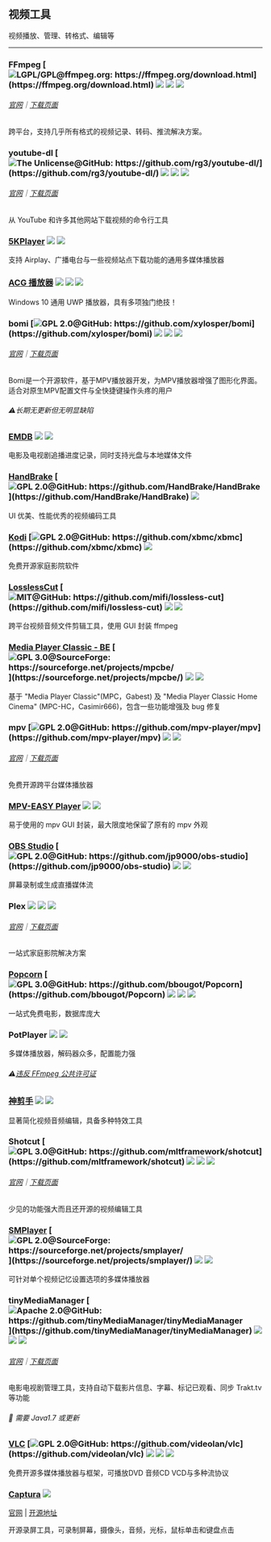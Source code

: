 ## 视频工具

视频播放、管理、转格式、编辑等

---

### FFmpeg [![](D:/mxy/Documents/GitHub/Amazing-Windows-Apps/assets/open-source-icon.png "LGPL/GPL@ffmpeg.org: https://ffmpeg.org/download.html")](https://ffmpeg.org/download.html) ![](D:/mxy/Documents/GitHub/Amazing-Windows-Apps/assets/usb.png) ![](D:/mxy/Documents/GitHub/Amazing-Windows-Apps/assets/multi_platform.png) ![](D:/mxy/Documents/GitHub/Amazing-Windows-Apps/assets/command-line.png)

###### [官网](https://ffmpeg.org/)｜[下载页面](http://ffmpeg.zeranoe.com/builds/)

跨平台，支持几乎所有格式的视频记录、转码、推流解决方案。

### youtube-dl [![](D:/mxy/Documents/GitHub/Amazing-Windows-Apps/assets/open-source-icon.png "The Unlicense@GitHub: https://github.com/rg3/youtube-dl/")](https://github.com/rg3/youtube-dl/) ![](D:/mxy/Documents/GitHub/Amazing-Windows-Apps/assets/united-states.png) ![](D:/mxy/Documents/GitHub/Amazing-Windows-Apps/assets/usb.png) ![](D:/mxy/Documents/GitHub/Amazing-Windows-Apps/assets/command-line.png)

###### [官网](http://rg3.github.io/youtube-dl/)｜[下载页面](http://rg3.github.io/youtube-dl/download.html)

从 YouTube 和许多其他网站下载视频的命令行工具

### [5KPlayer](https://www.5kplayer.com/) ![](../assets/united-states.png) ![](../assets/multi_platform.png)

支持 Airplay、广播电台与一些视频站点下载功能的通用多媒体播放器

### [ACG 播放器](https://www.microsoft.com/zh-cn/store/p/acg-player/9nblggh698c7) ![](../assets/united-states.png) ![](../assets/china.png) ![](../assets/windows-store.png)

Windows 10 通用 UWP 播放器，具有多项独门绝技！

### bomi [![](../assets/open-source-icon.png "GPL 2.0@GitHub: https://github.com/xylosper/bomi")](https://github.com/xylosper/bomi) ![](../assets/earth-globe.png) ![](../assets/usb.png) ![](../assets/multi_platform.png)

###### [官网](https://bomi-player.github.io/index.html)｜[下载页面](https://bomi-player.github.io/downloads.html)

Bomi是一个开源软件，基于MPV播放器开发，为MPV播放器增强了图形化界面。适合对原生MPV配置文件与全快捷键操作头疼的用户

###### ⚠长期无更新但无明显缺陷

### [EMDB](http://www.emdb.eu/) ![](../assets/earth-globe.png) ![](../assets/usb.png)

电影及电视剧追播进度记录，同时支持光盘与本地媒体文件

### [HandBrake](http://handbrake.fr/) [![](../assets/open-source-icon.png "GPL 2.0@GitHub: https://github.com/HandBrake/HandBrake")](https://github.com/HandBrake/HandBrake) ![](../assets/earth-globe.png)

UI 优美、性能优秀的视频编码工具

### [Kodi](https://kodi.tv/) [![](../assets/open-source-icon.png "GPL 2.0@GitHub: https://github.com/xbmc/xbmc")](https://github.com/xbmc/xbmc) ![](../assets/earth-globe.png)

免费开源家庭影院软件

### [LosslessCut](https://github.com/mifi/lossless-cut)  [![](../assets/open-source-icon.png "MIT@GitHub: https://github.com/mifi/lossless-cut")](https://github.com/mifi/lossless-cut) ![](../assets/united-states.png) ![](../assets/usb.png)

跨平台视频音频文件剪辑工具，使用 GUI 封装 ffmpeg

### [Media Player Classic - BE](https://mpcbe.sourceforge.io/) [![](../assets/open-source-icon.png "GPL 3.0@SourceForge: https://sourceforge.net/projects/mpcbe/")](https://sourceforge.net/projects/mpcbe/) ![](../assets/earth-globe.png) ![](../assets/usb.png)

基于 "Media Player Classic"\(MPC，Gabest\) 及 "Media Player Classic Home Cinema" \(MPC-HC，Casimir666\)，包含一些功能增强及 bug 修复

### mpv [![](../assets/open-source-icon.png "GPL 2.0@GitHub: https://github.com/mpv-player/mpv")](https://github.com/mpv-player/mpv) ![](../assets/united-states.png) ![](../assets/multi_platform.png)

###### [官网](https://mpv.io/)｜[下载页面](https://mpv.io/installation/)

免费开源跨平台媒体播放器

### [MPV-EASY Player](http://www.rjno1.com/mpv-easy-player.html) ![](../assets/china.png)  ![](../assets/usb.png)

易于使用的 mpv GUI 封装，最大限度地保留了原有的 mpv 外观

### [OBS Studio](https://obsproject.com/) [![](../assets/open-source-icon.png "GPL 2.0@GitHub: https://github.com/jp9000/obs-studio")](https://github.com/jp9000/obs-studio) ![](../assets/united-states.png) ![](../assets/usb.png)

屏幕录制或生成直播媒体流

### Plex ![](../assets/earth-globe.png) ![](../assets/multi_platform.png) ![](../assets/windows-store.png)

###### [官网](https://www.plex.tv/)｜[下载页面](https://www.plex.tv/apps/)

一站式家庭影院解决方案

### [Popcorn](https://github.com/bbougot/Popcorn) [![](../assets/open-source-icon.png "GPL 3.0@GitHub: https://github.com/bbougot/Popcorn")](https://github.com/bbougot/Popcorn) ![](../assets/united-states.png) ![](../assets/france.png) ![](../assets/spain.png)

一站式免费电影，数据库庞大

### PotPlayer ![](../assets/earth-globe.png) ![](../assets/multi_platform.png)

多媒体播放器，解码器众多，配置能力强

###### ⚠[违反 FFmpeg 公共许可证](https://github.com/FFmpeg/web/blob/master/src/shame#L63)

### [神剪手](https://www.shencut.com/) ![](../assets/earth-globe.png) ![](../assets/multi_platform.png)

显著简化视频音频编辑，具备多种特效工具

### Shotcut [![](../assets/open-source-icon.png "GPL 3.0@GitHub: https://github.com/mltframework/shotcut")](https://github.com/mltframework/shotcut) ![](../assets/earth-globe.png) ![](../assets/usb.png) ![](../assets/multi_platform.png)

###### [官网](https://www.shotcut.org/)｜[下载页面](https://www.shotcut.org/download/)

少见的功能强大而且还开源的视频编辑工具

### [SMPlayer](https://sourceforge.net/projects/smplayer/) [![](../assets/open-source-icon.png "GPL 2.0@SourceForge: https://sourceforge.net/projects/smplayer/")](https://sourceforge.net/projects/smplayer/) ![](../assets/earth-globe.png) ![](../assets/multi_platform.png)

可针对单个视频记忆设置选项的多媒体播放器

### tinyMediaManager [![](../assets/open-source-icon.png "Apache 2.0@GitHub: https://github.com/tinyMediaManager/tinyMediaManager")](https://github.com/tinyMediaManager/tinyMediaManager) ![](../assets/earth-globe.png) ![](../assets/usb.png) ![](../assets/multi_platform.png)

###### [官网](http://www.tinymediamanager.org/)｜[下载页面](http://www.tinymediamanager.org/download/)

电影电视剧管理工具，支持自动下载影片信息、字幕、标记已观看、同步 Trakt.tv 等功能

###### 📌 需要 Java1.7 或更新

### [VLC](http://www.videolan.org/vlc/index.html) [![](../assets/open-source-icon.png "GPL 2.0@GitHub: https://github.com/videolan/vlc")](https://github.com/videolan/vlc) ![](../assets/earth-globe.png) ![](../assets/multi_platform.png) ![](../assets/windows-store.png)

免费开源多媒体播放器与框架，可播放DVD 音频CD VCD与多种流协议

### [Captura](https://mathewsachin.github.io/Captura/) ![](D:\mxy\Documents\GitHub\Amazing-Windows-Apps\assets\open-source-icon.png)

[官网](https://mathewsachin.github.io/Captura/) | [开源地址](https://github.com/MathewSachin/Captura)

开源录屏工具，可录制屏幕，摄像头，音频，光标，鼠标单击和键盘点击